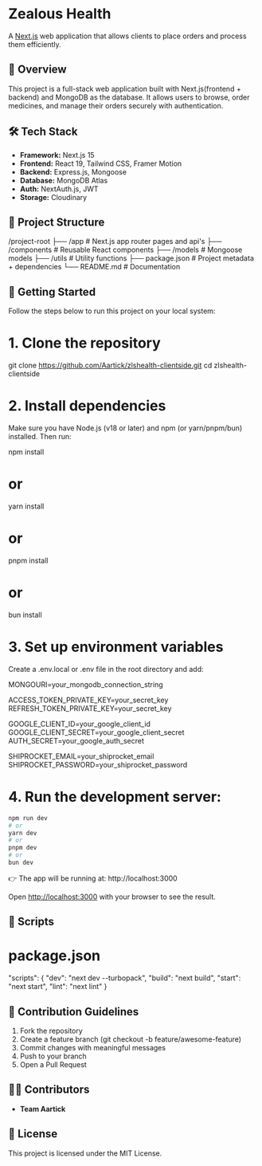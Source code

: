 # Zealous Health

A [Next.js](https://nextjs.org) web application that allows clients to place orders and process them efficiently.

## 📖 Overview

This project is a full-stack web application built with Next.js(frontend + backend) and MongoDB as the database.
It allows users to browse, order medicines, and manage their orders securely with authentication.

## 🛠 Tech Stack

- **Framework:** Next.js 15
- **Frontend:** React 19, Tailwind CSS, Framer Motion
- **Backend:** Express.js, Mongoose
- **Database:** MongoDB Atlas
- **Auth:** NextAuth.js, JWT
- **Storage:** Cloudinary

## 📂 Project Structure

/project-root
├── /app # Next.js app router pages and api's
├── /components # Reusable React components
├── /models # Mongoose models
├── /utils # Utility functions
├── package.json # Project metadata + dependencies
└── README.md # Documentation

## 🚀 Getting Started

Follow the steps below to run this project on your local system:

# 1. Clone the repository

git clone https://github.com/Aartick/zlshealth-clientside.git
cd zlshealth-clientside

# 2. Install dependencies

Make sure you have Node.js (v18 or later) and npm (or yarn/pnpm/bun) installed. Then run:

npm install

# or

yarn install

# or

pnpm install

# or

bun install

# 3. Set up environment variables

Create a .env.local or .env file in the root directory and add:

MONGOURI=your_mongodb_connection_string

ACCESS_TOKEN_PRIVATE_KEY=your_secret_key
REFRESH_TOKEN_PRIVATE_KEY=your_secret_key

GOOGLE_CLIENT_ID=your_google_client_id
GOOGLE_CLIENT_SECRET=your_google_client_secret
AUTH_SECRET=your_google_auth_secret

SHIPROCKET_EMAIL=your_shiprocket_email
SHIPROCKET_PASSWORD=your_shiprocket_password

# 4. Run the development server:

```bash
npm run dev
# or
yarn dev
# or
pnpm dev
# or
bun dev
```

👉 The app will be running at: http://localhost:3000

Open [http://localhost:3000](http://localhost:3000) with your browser to see the result.

## 🧪 Scripts

# package.json

"scripts": {
"dev": "next dev --turbopack",
"build": "next build",
"start": "next start",
"lint": "next lint"
}

## 📝 Contribution Guidelines

1. Fork the repository
2. Create a feature branch (git checkout -b feature/awesome-feature)
3. Commit changes with meaningful messages
4. Push to your branch
5. Open a Pull Request

## 👨‍💻 Contributors

- **Team Aartick**

## 📜 License

This project is licensed under the MIT License.
